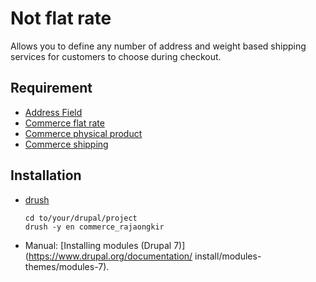 # Not flat rate

Allows you to define any number of address and weight based shipping services
for customers to choose during checkout.

## Requirement

- [Address Field](//www.drupal.org/project/addressfield)
- [Commerce flat rate](//www.drupal.org/project/commerce_flat_rate)
- [Commerce physical product](//drupal.org/project/commerce_physical)
- [Commerce shipping](//www.drupal.org/project/commerce_shipping)

## Installation
- [drush](https://github.com/drush-ops/drush)

  ```Shell
  cd to/your/drupal/project
  drush -y en commerce_rajaongkir
  ```

- Manual: [Installing modules (Drupal 7)](https://www.drupal.org/documentation/
install/modules-themes/modules-7).
